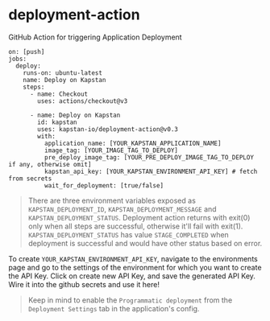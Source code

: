 # deployment-action

GitHub Action for triggering Application Deployment

```
on: [push]
jobs:
  deploy:
    runs-on: ubuntu-latest
    name: Deploy on Kapstan
    steps:
      - name: Checkout
        uses: actions/checkout@v3

      - name: Deploy on Kapstan
        id: kapstan
        uses: kapstan-io/deployment-action@v0.3
        with:
          application_name: [YOUR_KAPSTAN_APPLICATION_NAME]
          image_tag: [YOUR_IMAGE_TAG_TO_DEPLOY]
          pre_deploy_image_tag: [YOUR_PRE_DEPLOY_IMAGE_TAG_TO_DEPLOY if any, otherwise omit]
          kapstan_api_key: [YOUR_KAPSTAN_ENVIRONMENT_API_KEY] # fetch from secrets
          wait_for_deployment: [true/false]
```

> There are three environment variables exposed as `KAPSTAN_DEPLOYMENT_ID`, `KAPSTAN_DEPLOYMENT_MESSAGE` and `KAPSTAN_DEPLOYMENT_STATUS`. Deployment action returns with exit(0) only when all steps are successful, otherwise it'll fail with exit(1).
> `KAPSTAN_DEPLOYMENT_STATUS` has value `STAGE_COMPLETED` when deployment is successful and would have other status based on error.

To create `YOUR_KAPSTAN_ENVIRONMENT_API_KEY`, navigate to the environments page and go to the settings of the environment for which you want to create the API Key. Click on create new API Key, and save the generated API Key. Wire it into the github secrets and use it here!

> Keep in mind to enable the `Programmatic deployment` from the `Deployment Settings` tab in the application's config.